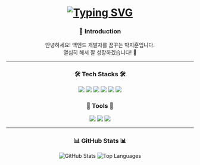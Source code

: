 <h1 align="center">
  <a href="https://git.io/typing-svg">
    <img src="https://readme-typing-svg.demolab.com?font=Fira+Code&weight=500&size=35&pause=1000&color=F7110C&width=600&lines=Welcome+to+Jihun's+GitHub!+" alt="Typing SVG" />
  </a>
</h1>

<div align="center">
  <h3> 👋 Introduction</h3>
  안녕하세요! 백엔드 개발자를 꿈꾸는 박지훈입니다.<br>
  열심히 해서 잘 성장하겠습니다! 🚀
</div>

---

<h3 align="center">🛠 Tech Stacks 🛠</h3>
<div align="center">
  <img src="https://img.shields.io/badge/Java-007396.svg?style=for-the-badge&logo=java&logoColor=white" />
  <img src="https://img.shields.io/badge/Spring-6DB33F.svg?style=for-the-badge&logo=spring&logoColor=white" />
  <img src="https://img.shields.io/badge/Spring%20Boot-6DB33F.svg?style=for-the-badge&logo=springboot&logoColor=white" />
  <img src="https://img.shields.io/badge/MySQL-4479A1.svg?style=for-the-badge&logo=mysql&logoColor=white" />
  <img src="https://img.shields.io/badge/IntelliJ%20IDEA-000000.svg?style=for-the-badge&logo=intellij-idea&logoColor=white" />
  <img src="https://img.shields.io/badge/Docker-2496ED.svg?style=for-the-badge&logo=docker&logoColor=white" />
</div>


<h3 align="center">🔧 Tools 🔧</h3>
<div align="center">
  <img src="https://img.shields.io/badge/git-F05033.svg?style=for-the-badge&logo=git&logoColor=white" />
  <img src="https://img.shields.io/badge/github-181717.svg?style=for-the-badge&logo=github&logoColor=white" />
  <img src="https://img.shields.io/badge/Notion-F3F3F3.svg?style=for-the-badge&logo=notion&logoColor=black" />
</div>

---

<div align="center">
  <h3>📊 GitHub Stats 📊</h3>
  <img src="https://github-readme-stats.vercel.app/api?username=jihun4452&show_icons=true&theme=radical" alt="GitHub Stats" />
  <img src="https://github-readme-stats.vercel.app/api/top-langs/?username=jihun4452&layout=compact&theme=radical" alt="Top Languages" />
</div>

